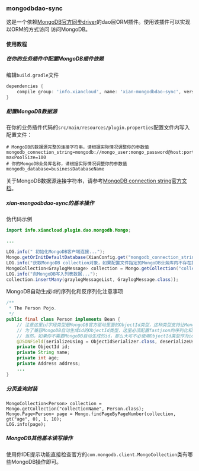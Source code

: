 ### mongodbdao-sync
这是一个依赖[MongoDB官方同步driver](http://mongodb.github.io/mongo-java-driver/3.10/driver/)的dao层ORM插件。使用该插件可以实现以ORM的方式访问
访问MongoDB。
#### 使用教程
##### 在你的业务插件中配置MongoDB插件依赖
编辑`build.gradle`文件
```gradle
dependencies {
    compile group: 'info.xiancloud', name: 'xian-mongodbdao-sync', version: "${xianVersion}"
}
```
##### 配置MongoDB数据源
在你的业务插件代码的`src/main/resources/plugin.properties`配置文件内写入配置文件：
```properties
# MongoDB的数据源完整的连接字符串，请根据实际情况调整你的参数值
mongodb_connection_string=mongodb://mongo_user:mongo_password@host:port/authenticationDatabase?maxPoolSize=100
# 你的MongoDB业务库名称，请根据实际情况调整你的参数值
mongodb_database=businessDatabaseName
```
关于MongoDB数据源连接字符串，请参考[MongoDB connection string官方文档](https://docs.mongodb.com/manual/reference/connection-string/)。

##### xian-mongodbdao-sync的基本操作
伪代码示例
```java
import info.xiancloud.plugin.dao.mongodb.Mongo;

...

LOG.info(" 初始化MongoDB客户端连接...");
Mongo.getOrInitDefaultDatabase(XianConfig.get("mongodb_connection_string"), XianConfig.get("mongodb_database"));
LOG.info("获取MongoDB collection对象，如果配置文件指定的MongoDB业务库内不存在指定的集合名称，那么新建这个集合...");
MongoCollection<GraylogMessage> collection = Mongo.getCollection("collectionName", GraylogMessage.class);
LOG.info("向MongoDB写入列表数据...");
collection.insertMany(graylogMessageList, GraylogMessage.class));
```

MongoDB自动生成id的序列化和反序列化注意事项
```java
/**
 * The Person Pojo.
 */
public final class Person implements Bean {
    // 注意这里id字段类型是MongoDB官方驱动里面的ObjectId类型，这种类型支持让MongoDB为我们自动生成id
    // 为了兼容MongoDB自动生成id的ObjectId类型，这里必须配置fastjson的序列化和反序列化器
    // 当然，如果你不需要MongoDB自动生成的id，那么大可不必使用ObjectId类型作为id字段
    @JSONField(serializeUsing = ObjectIdSerializer.class, deserializeUsing = HexStringDeserializer.class)
    private ObjectId id;
    private String name;
    private int age;
    private Address address;
    ...
}
```

##### 分页查询封装
```
MongoCollection<Person> collection = Mongo.getCollection("collectionName", Person.class);
Mongo.Page<Person> page = Mongo.findPageByPageNumber(collection, gt("age", 0), 1, 10);
LOG.info(page);
```

##### MongoDB其他基本读写操作
使用你IDE提示功能直接检查官方的`com.mongodb.client.MongoCollection`类有哪些MongoDB操作即可。






